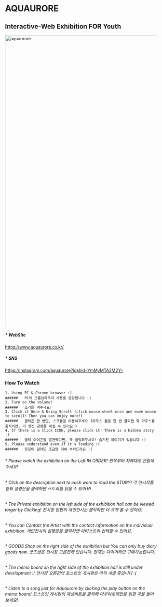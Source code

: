 # AQUAURORE
## Interactive-Web Exhibition FOR Youth

<img width="960" alt="aquaurore" src="https://user-images.githubusercontent.com/80036437/175542640-589f44e3-e948-473a-9d33-582e78416555.png">

##### * WebSite
https://www.aquaurore.co.kr/

##### * SNS
https://instagram.com/aquaurore?igshid=YmMyMTA2M2Y=

### How To Watch
```
1. Using PC & Chrome browser :)
######   PC와 크롬브라우저 사용을 권장합니다 :)
2. Turn on the Volume!
######   소리를 켜주세요!
3. Click it Once & Using Scroll (click mouse wheel once and move mouse to scroll! Then you can enjoy more!)
######   클릭은 한 번만, 스크롤을 이용해주세요 (마우스 휠을 한 번 클릭한 뒤 마우스를 움직이면, 더 멋진 관람을 하실 수 있어요!)
4. If there is a Click ICON, please click it! There is a hidden story :)
######   클릭 아이콘을 발견했다면, 꼭 클릭해주세요! 숨겨진 이야기가 있답니다 :)
5. Please understand even if it's loading :(
######   로딩이 걸려도 조금만 이해 부탁드려요 :(
```


###### * Please watch the exhibition on the Left IN ORDER! 왼쪽부터 차례대로 관람해주세요!
###### * Click on the description next to each work to read the STORY! 각 전시작품 옆의 설명문을 클릭하면 스토리를 읽을 수 있어요!
###### * The Private exhibition on the left side of the exhibition hall can be viewed larger by Clicking! 전시장 왼편의 개인전시는 클릭하면 더 크게 볼 수 있어요!
###### * You can Contact the Artist with the contact information on the individual exhibition. 개인전시의 설명문을 클릭하면 아티스트와 컨택할 수 있어요.
###### * GOODS Shop on the right side of the exhibition but You can only buy diary goods now. 굿즈샵은 전시장 오른편에 있습니다. 현재는 다이어리만 구매가능합니다.
###### * The memo board on the right side of the exhibition hall is still under development :( 전시장 오른편의 포스트잇 게시판은 아직 개발 중입니다 :(
###### * Listen to a song just for Aquaurore by clicking the play button on the memo board! 포스트잇 게시판의 재생버튼을 클릭해 아쿠아로레만을 위한 곡을 들어보세요!

